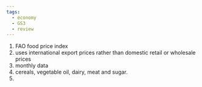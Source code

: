 ```yaml
---
tags:
  - economy
  - GS3
  - review
---
```

1. FAO food price index
2. uses international export prices rather than domestic retail or wholesale prices
3. monthly data
4. cereals, vegetable oil, dairy, meat and sugar.
5. 